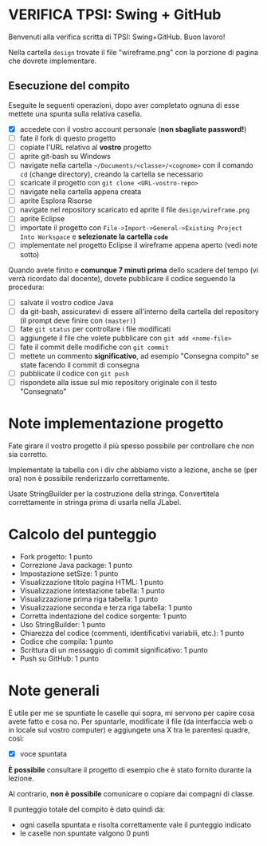 # VERIFICA TPSI: Swing + GitHub

Benvenuti alla verifica scritta di TPSI: Swing+GitHub. Buon lavoro!

Nella cartella `design` trovate il file "wireframe.png" con la porzione di pagina che dovrete implementare.

## Esecuzione del compito
Eseguite le seguenti operazioni, dopo aver completato ognuna di esse mettete una spunta sulla relativa casella.

- [x] accedete con il vostro account personale (**non sbagliate password!**)
- [ ] fate il fork di questo progetto
- [ ] copiate l'URL relativo al **vostro** progetto
- [ ] aprite git-bash su Windows
- [ ] navigate nella cartella `~/Documents/<classe>/<cognome>` con il comando `cd` (change directory), creando la cartella se necessario
- [ ] scaricate il progetto con `git clone <URL-vostro-repo>`
- [ ] navigate nella cartella appena creata
- [ ] aprite Esplora Risorse
- [ ] navigate nel repository scaricato ed aprite il file `design/wireframe.png`
- [ ] aprite Eclipse
- [ ] importate il progetto con `File->Import->General->Existing Project Into Workspace` e **selezionate la cartella `code`**
- [ ] implementate nel progetto Eclipse il wireframe appena aperto (vedi note sotto)

Quando avete finito e **comunque 7 minuti prima** dello scadere del tempo (vi verrà ricordato dal docente), dovete pubblicare il codice seguendo la procedura:
- [ ] salvate il vostro codice Java
- [ ] da git-bash, assicuratevi di essere all'interno della cartella del repository (il prompt deve finire con `(master)`)
- [ ] fate `git status` per controllare i file modificati
- [ ] aggiungete il file che volete pubblicare con `git add <nome-file>`
- [ ] fate il commit delle modifiche con `git commit`
- [ ] mettete un commento **significativo**, ad esempio "Consegna compito" se state facendo il commit di consegna
- [ ] pubblicate il codice con `git push`
- [ ] rispondete alla issue sul mio repository originale con il testo "Consegnato"

# Note implementazione progetto
Fate girare il vostro progetto il più spesso possibile per controllare che non sia corretto.

Implementate la tabella con i div che abbiamo visto a lezione, anche se (per ora) non è possibile renderizzarlo correttamente.

Usate StringBuilder per la costruzione della stringa. Convertitela correttamente in stringa prima di usarla nella JLabel.

# Calcolo del punteggio
- Fork progetto: 1 punto
- Correzione Java package: 1 punto
- Impostazione setSize: 1 punto
- Visualizzazione titolo pagina HTML: 1 punto
- Visualizzazione intestazione tabella: 1 punto
- Visualizzazione prima riga tabella: 1 punto
- Visualizzazione seconda e terza riga tabella: 1 punto
- Corretta indentazione del codice sorgente: 1 punto
- Uso StringBuilder: 1 punto
- Chiarezza del codice (commenti, identificativi variabili, etc.): 1 punto
- Codice che compila: 1 punto
- Scrittura di un messaggio di commit significativo: 1 punto
- Push su GitHub: 1 punto

# Note generali
È utile per me se spuntiate le caselle qui sopra, mi servono per capire cosa avete fatto e cosa no. Per spuntarle, modificate il file (da interfaccia web o in locale sul vostro computer) e aggiungete una X tra le parentesi quadre, così:
- [X] voce spuntata

**È possibile** consultare il progetto di esempio che è stato fornito durante la lezione.

Al contrario, **non è possibile** comunicare o copiare dai compagni di classe.

Il punteggio totale del compito è dato quindi da:
- ogni casella spuntata e risolta correttamente vale il punteggio indicato
- le caselle non spuntate valgono 0 punti
